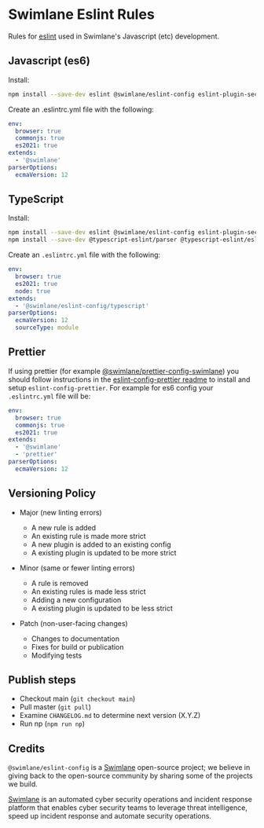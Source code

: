 # Swimlane Eslint Rules

Rules for [eslint](https://github.com/eslint/eslint) used in Swimlane's Javascript (etc) development.

## Javascript (es6)

Install:

```sh
npm install --save-dev eslint @swimlane/eslint-config eslint-plugin-security
```

Create an .eslintrc.yml file with the following:

```yaml
env:
  browser: true
  commonjs: true
  es2021: true
extends:
  - '@swimlane'
parserOptions:
  ecmaVersion: 12
```

## TypeScript

Install:

```sh
npm install --save-dev eslint @swimlane/eslint-config eslint-plugin-security
npm install --save-dev @typescript-eslint/parser @typescript-eslint/eslint-plugin
```

Create an `.eslintrc.yml` file with the following:

```yaml
env:
  browser: true
  es2021: true
  node: true
extends:
  - '@swimlane/eslint-config/typescript'
parserOptions:
  ecmaVersion: 12
  sourceType: module
```

## Prettier

If using prettier (for example [@swimlane/prettier-config-swimlane](https://github.com/swimlane/prettier-config-swimlane)) you should follow instructions in the [eslint-config-prettier readme](https://github.com/prettier/eslint-config-prettier#readme) to install and setup `eslint-config-prettier`. For example for es6 config your
`.eslintrc.yml` file will be:

```yaml
env:
  browser: true
  commonjs: true
  es2021: true
extends:
  - '@swimlane'
  - 'prettier'
parserOptions:
  ecmaVersion: 12
```

## Versioning Policy

- Major (new linting errors)

  - A new rule is added
  - An existing rule is made more strict
  - A new plugin is added to an existing config
  - A existing plugin is updated to be more strict

- Minor (same or fewer linting errors)

  - A rule is removed
  - An existing rules is made less strict
  - Adding a new configuration
  - A existing plugin is updated to be less strict

- Patch (non-user-facing changes)

  - Changes to documentation
  - Fixes for build or publication
  - Modifying tests

## Publish steps

- Checkout main (`git checkout main`)
- Pull master (`git pull`)
- Examine `CHANGELOG.md` to determine next version (X.Y.Z)
- Run np (`npm run np`)

## Credits

`@swimlane/eslint-config` is a [Swimlane](http://swimlane.com) open-source project; we
believe in giving back to the open-source community by sharing some of the
projects we build.

[Swimlane](http://www.swimlane.com) is an automated cyber security operations and incident response
platform that enables cyber security teams to leverage threat intelligence,
speed up incident response and automate security operations.
